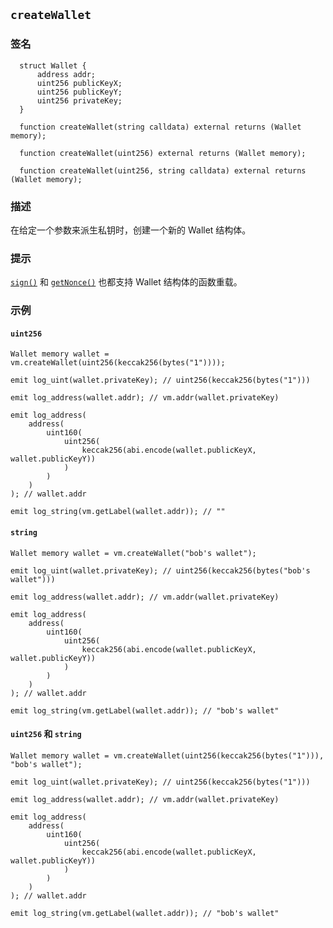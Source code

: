 ## `createWallet`

### 签名

```solidity
  struct Wallet {
      address addr;
      uint256 publicKeyX;
      uint256 publicKeyY;
      uint256 privateKey;
  }
```

```solidity
  function createWallet(string calldata) external returns (Wallet memory);
```

```solidity
  function createWallet(uint256) external returns (Wallet memory);
```

```solidity
  function createWallet(uint256, string calldata) external returns (Wallet memory);
```

### 描述

在给定一个参数来派生私钥时，创建一个新的 Wallet 结构体。

### 提示

[`sign()`](./sign.md) 和 [`getNonce()`](./get-nonce.md) 也都支持 Wallet 结构体的函数重载。

### 示例

#### `uint256`

```solidity
Wallet memory wallet = vm.createWallet(uint256(keccak256(bytes("1"))));

emit log_uint(wallet.privateKey); // uint256(keccak256(bytes("1")))

emit log_address(wallet.addr); // vm.addr(wallet.privateKey)

emit log_address(
    address(
        uint160(
            uint256(
                keccak256(abi.encode(wallet.publicKeyX, wallet.publicKeyY))
            )
        )
    )
); // wallet.addr

emit log_string(vm.getLabel(wallet.addr)); // ""
```

#### `string`

```solidity
Wallet memory wallet = vm.createWallet("bob's wallet");

emit log_uint(wallet.privateKey); // uint256(keccak256(bytes("bob's wallet")))

emit log_address(wallet.addr); // vm.addr(wallet.privateKey)

emit log_address(
    address(
        uint160(
            uint256(
                keccak256(abi.encode(wallet.publicKeyX, wallet.publicKeyY))
            )
        )
    )
); // wallet.addr

emit log_string(vm.getLabel(wallet.addr)); // "bob's wallet"
```

#### `uint256` 和 `string`

```solidity
Wallet memory wallet = vm.createWallet(uint256(keccak256(bytes("1"))), "bob's wallet");

emit log_uint(wallet.privateKey); // uint256(keccak256(bytes("1")))

emit log_address(wallet.addr); // vm.addr(wallet.privateKey)

emit log_address(
    address(
        uint160(
            uint256(
                keccak256(abi.encode(wallet.publicKeyX, wallet.publicKeyY))
            )
        )
    )
); // wallet.addr

emit log_string(vm.getLabel(wallet.addr)); // "bob's wallet"
```